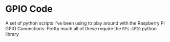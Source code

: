 # GPIO Code

A set of python scripts I've been using to play around with the Raspberry Pi GPIO Connections. Pretty much all of these require the `RPi.GPIO` python library

